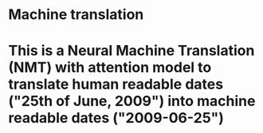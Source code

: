 # Machine translation
# This is a Neural Machine Translation (NMT) with attention model to translate human readable dates ("25th of June, 2009") into machine readable dates ("2009-06-25")